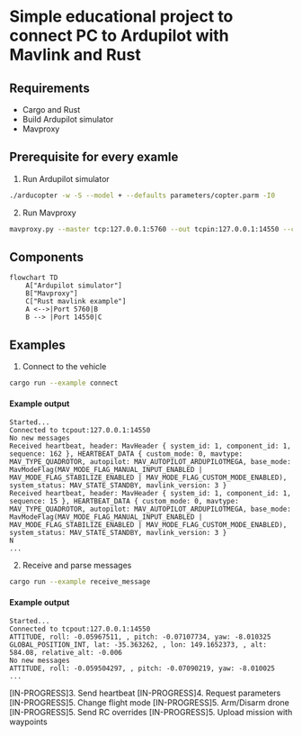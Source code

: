 # Simple educational project to connect PC to Ardupilot with Mavlink and Rust

## Requirements
- Cargo and Rust
- Build Ardupilot simulator
- Mavproxy

## Prerequisite for every examle
1. Run Ardupilot simulator
```sh
./arducopter -w -S --model + --defaults parameters/copter.parm -I0
```
2. Run Mavproxy
```sh
mavproxy.py --master tcp:127.0.0.1:5760 --out tcpin:127.0.0.1:14550 --console --map
```

## Components
```mermaid
flowchart TD
    A["Ardupilot simulator"]
    B["Mavproxy"]
    C["Rust mavlink example"]
    A <-->|Port 5760|B
    B --> |Port 14550|C
```

## Examples
1. Connect to the vehicle
```sh
cargo run --example connect
```
#### Example output
```
Started...
Connected to tcpout:127.0.0.1:14550
No new messages
Received heartbeat, header: MavHeader { system_id: 1, component_id: 1, sequence: 162 }, HEARTBEAT_DATA { custom_mode: 0, mavtype: MAV_TYPE_QUADROTOR, autopilot: MAV_AUTOPILOT_ARDUPILOTMEGA, base_mode: MavModeFlag(MAV_MODE_FLAG_MANUAL_INPUT_ENABLED | MAV_MODE_FLAG_STABILIZE_ENABLED | MAV_MODE_FLAG_CUSTOM_MODE_ENABLED), system_status: MAV_STATE_STANDBY, mavlink_version: 3 }
Received heartbeat, header: MavHeader { system_id: 1, component_id: 1, sequence: 15 }, HEARTBEAT_DATA { custom_mode: 0, mavtype: MAV_TYPE_QUADROTOR, autopilot: MAV_AUTOPILOT_ARDUPILOTMEGA, base_mode: MavModeFlag(MAV_MODE_FLAG_MANUAL_INPUT_ENABLED | MAV_MODE_FLAG_STABILIZE_ENABLED | MAV_MODE_FLAG_CUSTOM_MODE_ENABLED), system_status: MAV_STATE_STANDBY, mavlink_version: 3 }
N
...
```

2. Receive and parse messages
```sh
cargo run --example receive_message
``` 
#### Example output
```
Started...
Connected to tcpout:127.0.0.1:14550
ATTITUDE, roll: -0.05967511, , pitch: -0.07107734, yaw: -8.010325
GLOBAL_POSITION_INT, lat: -35.363262, , lon: 149.1652373, , alt: 584.08, relative_alt: -0.006
No new messages
ATTITUDE, roll: -0.059504297, , pitch: -0.07090219, yaw: -8.010025
...
```

[IN-PROGRESS]3. Send heartbeat
[IN-PROGRESS]4. Request parameters
[IN-PROGRESS]5. Change flight mode
[IN-PROGRESS]5. Arm/Disarm drone
[IN-PROGRESS]5. Send RC overrides
[IN-PROGRESS]5. Upload mission with waypoints
